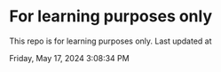 # For learning purposes only
This repo is for learning purposes only.
Last updated at

Friday, May 17, 2024 3:08:34 PM

